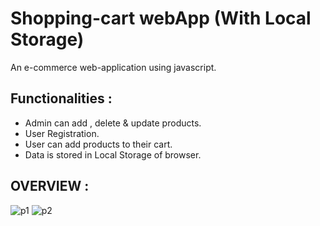 # Shopping-cart webApp (With Local Storage)

An e-commerce web-application using javascript.
## Functionalities :
 - Admin can add , delete & update products.
 - User Registration.
 - User can add products to their cart.
 - Data is stored in Local Storage of browser.
 
## OVERVIEW :

![p1](https://user-images.githubusercontent.com/37541022/68918155-14df8000-0793-11ea-90ec-b21563983fbf.PNG)
![p2](https://user-images.githubusercontent.com/37541022/68918345-ca123800-0793-11ea-9a81-6ac555899744.PNG)


